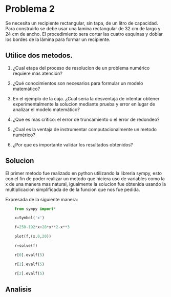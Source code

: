 # <a name="head"></a>Problema 2 
Se necesita un recipiente rectangular, sin tapa, de un litro de capacidad. Para construirlo se debe usar una lamina rectangular
de 32 cm de largo y 24 cm de ancho. El procedimiento sera cortar las cuatro esquinas y doblar los bordes de la lámina para 
formar un recipiente.

## Utilice dos metodos.

1. ¿Cual etapa del proceso de resolucíon de un problema numérico requiere más atención?

2. ¿Qué conocimientos son necesarios para formular un modelo matemático?

3. En el ejemplo de la caja. ¿Cual seria la desventaja de intentar obtener experimentalmente la solucion mediante prueba y
error en lugar de analizar el modelo matemático?

4. ¿Que es mas crítico: el error de truncamiento o el error de redondeo?

5. ¿Cual es la ventaja de instrumentar computacionalmente un metodo numérico?

6. ¿Por que es importante validar los resultados obtenidos?

## Solucion

El primer metodo fue realizado en python utilizando la libreria sympy, esto con el fin de poder realizar un metodo que
hiciera uso de variables como la x de una manera mas natural, igualmente la solucion fue obtenida usando la multiplicacion
simplificada de de la funcion que nos fue pedida.

Expresada de la siguiente manera: 

```python
    from sympy import*

    x=Symbol('x')

    f=250-192*x+28*x**2-x**3

    plot(f,(x,0,20))

    r=solve(f)

    r[0].evalf(5)

    r[2].evalf(5)

    r[2].evalf(5)
```



## Analisis 
